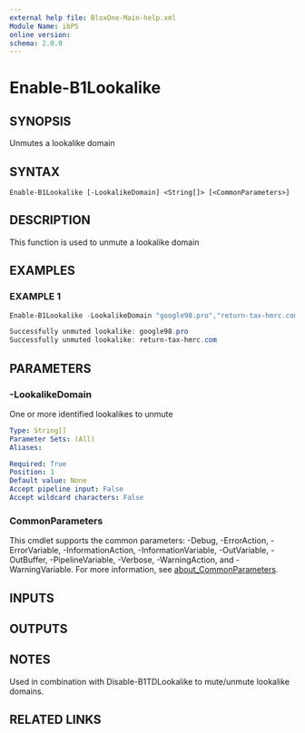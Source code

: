 ```yaml
---
external help file: BloxOne-Main-help.xml
Module Name: ibPS
online version:
schema: 2.0.0
---
```


# Enable-B1Lookalike

## SYNOPSIS
Unmutes a lookalike domain

## SYNTAX

```
Enable-B1Lookalike [-LookalikeDomain] <String[]> [<CommonParameters>]
```

## DESCRIPTION
This function is used to unmute a lookalike domain

## EXAMPLES

### EXAMPLE 1
```powershell
Enable-B1Lookalike -LookalikeDomain "google98.pro","return-tax-hmrc.com"

Successfully unmuted lookalike: google98.pro
Successfully unmuted lookalike: return-tax-hmrc.com
```

## PARAMETERS

### -LookalikeDomain
One or more identified lookalikes to unmute

```yaml
Type: String[]
Parameter Sets: (All)
Aliases:

Required: True
Position: 1
Default value: None
Accept pipeline input: False
Accept wildcard characters: False
```

### CommonParameters
This cmdlet supports the common parameters: -Debug, -ErrorAction, -ErrorVariable, -InformationAction, -InformationVariable, -OutVariable, -OutBuffer, -PipelineVariable, -Verbose, -WarningAction, and -WarningVariable. For more information, see [about_CommonParameters](http://go.microsoft.com/fwlink/?LinkID=113216).

## INPUTS

## OUTPUTS

## NOTES
Used in combination with Disable-B1TDLookalike to mute/unmute lookalike domains.

## RELATED LINKS
